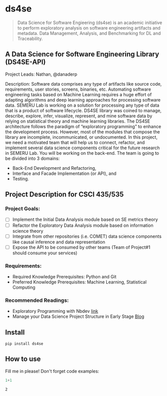 <!--

#################################################
### THIS FILE WAS AUTOGENERATED! DO NOT EDIT! ###
#################################################
# file to edit: nbs/index.ipynb
# command to build the docs after a change: nbdev_build_docs

-->

# ds4se

> Data Science for Software Engieering (ds4se) is an academic initiative to perform exploratory analysis on software engineering artifacts and metadata. Data Management, Analysis, and Benchmarking for DL and Traceability.

## A Data Science for Software Engineering Library (DS4SE-API)
Project Leads: Nathan, @danaderp

Description: Software data comprises any type of artifacts like source code, requirements, user stories, screens, binaries, etc. Automating software engineering tasks based on Machine Learning requires a huge effort of adapting algorithms and deep learning approaches for processing software data. SEMERU Lab is working on a solution for processing any type of data that is a product of software lifecycle. DS4SE library was coined to manage, describe, explore, infer, visualize, represent, and mine software data by relying on statistical theory and machine learning libraries. The DS4SE architecture follows the paradigm of “exploratory programming” to enhance the development process. However, most of the modules that compose the library are incomplete, incommunicated, or undocumented. In this project, we need a motivated team that will help us to connect, refactor, and implement several data science components critical for the future research in SEMERU Lab. You will be working on the back-end. The team is going to be divided into 3 domains: 
- Back-End Development and Refactoring, 
- Interface and Facade Implementation (or API), and 
- Testing.

## Project Description for CSCI 435/535

### Project Goals:

- [ ] Implement the Initial Data Analysis module based on SE metrics theory  
- [ ] Refactor the Exploratory Data Analysis module based on information science theory
- [ ] Integrate from other repositories (i.e. COMET) data science components like causal inference and data representation
- [ ] Expose the API to be consumed by other teams (Team of Project#1 should consume your services)

### Requirements:

- Required Knowledge Prerequisites: Python and Git
- Preferred Knowledge Prerequisites: Machine Learning, Statistical Computing

### Recommended Readings:
- Exploratory Programming with Nbdev [link](https://www.fast.ai/2019/12/02/nbdev/)
- Manage your Data Science Project Structure in Early Stage [Blog](https://towardsdatascience.com/manage-your-data-science-project-structure-in-early-stage-95f91d4d0600)

## Install

`pip install ds4se`

## How to use

Fill me in please! Don't forget code examples:
<div class="codecell" markdown="1">
<div class="input_area" markdown="1">

```python
1+1
```

</div>
<div class="output_area" markdown="1">




    2



</div>

</div>
